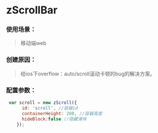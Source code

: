 # zScrollBar

### 使用场景：
>移动端web
### 创建原因：
>给ios下overflow：auto/scroll滚动卡顿的bug的解决方案。
### 配置参数：
```javascript
 var scroll = new zScroll({
      id: 'scroll', //容器id
      containerHeight: 280, //容器高度
      hideBlock:false //隐藏滑块
    });
```

